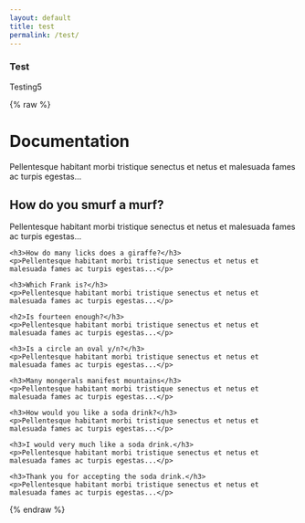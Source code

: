 ```yaml
---
layout: default
title: test
permalink: /test/
---
```


### Test

Testing5

{% raw %}

  <h1>Documentation</h1>
  
  <p>Pellentesque habitant morbi tristique senectus et netus et malesuada fames ac turpis egestas...</p>  
  
  <div class="all-questions">
    <h2>How do you smurf a murf?</h3>
    <p>Pellentesque habitant morbi tristique senectus et netus et malesuada fames ac turpis egestas...</p>  
    
    <h3>How do many licks does a giraffe?</h3>
    <p>Pellentesque habitant morbi tristique senectus et netus et malesuada fames ac turpis egestas...</p>  
    
    <h3>Which Frank is?</h3>
    <p>Pellentesque habitant morbi tristique senectus et netus et malesuada fames ac turpis egestas...</p>  
    
    <h2>Is fourteen enough?</h3>
    <p>Pellentesque habitant morbi tristique senectus et netus et malesuada fames ac turpis egestas...</p>  
    
    <h3>Is a circle an oval y/n?</h3>
    <p>Pellentesque habitant morbi tristique senectus et netus et malesuada fames ac turpis egestas...</p>  
    
    <h3>Many mongerals manifest mountains</h3>
    <p>Pellentesque habitant morbi tristique senectus et netus et malesuada fames ac turpis egestas...</p>  
    
    <h3>How would you like a soda drink?</h3>
    <p>Pellentesque habitant morbi tristique senectus et netus et malesuada fames ac turpis egestas...</p>  
    
    <h3>I would very much like a soda drink.</h3>
    <p>Pellentesque habitant morbi tristique senectus et netus et malesuada fames ac turpis egestas...</p>  
    
    <h3>Thank you for accepting the soda drink.</h3>
    <p>Pellentesque habitant morbi tristique senectus et netus et malesuada fames ac turpis egestas...</p>  
  </div>

<script src="https://code.jquery.com/jquery-3.6.0.min.js"></script>
<script>
var ToC =
  "<nav role='navigation' class='table-of-contents'>" +
    "<h2>On this page:</h2>" +
    "<ol>";

var newLine, el, title, link, currentH2Id = null;

// Loop through h2 and h3 elements
$("h2, h3").each(function(index) {
  el = $(this);
  title = el.text();

  // Check if the element has an id, if not, assign a unique id based on the index
  if (!el.attr("id")) {
    var newId = "section-" + index;
    el.attr("id", newId);
  }

  link = "#" + el.attr("id");

  // Check if the element is an h2
  if (el.is("h2")) {
    // Close the previous h3 list if it exists
    if (currentH2Id !== null) {
      ToC += "</ol></li>";
    }

    // Create a new list item for the h2
    newLine =
      "<li>" +
        "<a href='" + link + "'>" +
          title +
        "</a>" +
        "<ol>"; // Start a new nested list for h3s
    currentH2Id = el.attr("id");
  }

  // If the element is an h3, nest it under the last h2
  if (el.is("h3")) {
    newLine =
      "<li>" +
        "<a href='" + link + "'>" +
          title +
        "</a>" +
      "</li>";
  }

  ToC += newLine;
});

// Close the last open list
if (currentH2Id !== null) {
  ToC += "</ol></li>";
}

ToC +=
   "</ol>" +
  "</nav>";

$(".all-questions").prepend(ToC);
</script>

{% endraw %}

</article>
